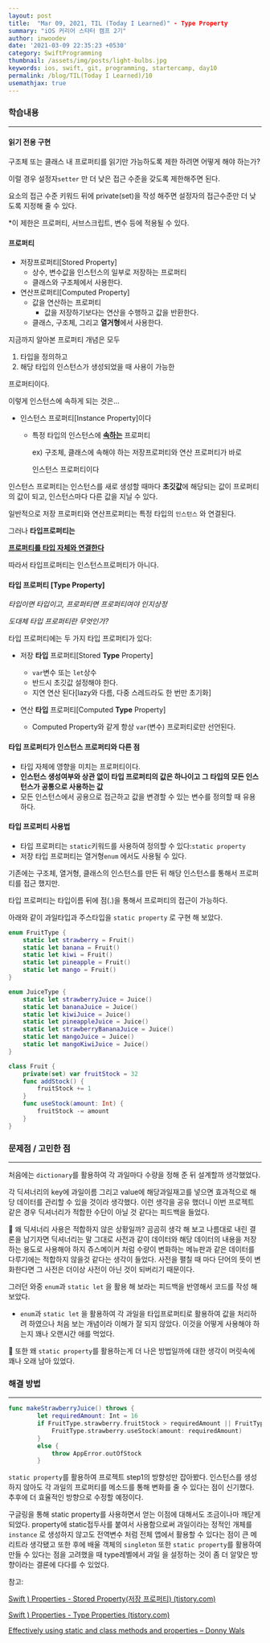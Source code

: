 ```yaml
---
layout: post
title:  "Mar 09, 2021, TIL (Today I Learned)" - Type Property
summary: "iOS 커리어 스타터 캠프 2기"
author: inwoodev
date: '2021-03-09 22:35:23 +0530'
category: SwiftProgramming
thumbnail: /assets/img/posts/light-bulbs.jpg
keywords: ios, swift, git, programming, startercamp, day10
permalink: /blog/TIL(Today I Learned)/10
usemathjax: true
---
```


### 학습내용

---

#### 읽기 전용 구현

구조체 또는 클래스 내 프로퍼티를 읽기만 가능하도록 제한 하려면 어떻게 해야 하는가?

이럴 경우 설정자`setter` 만 더 낮은 접근 수준을 갖도록 제한해주면 된다.

요소의 접근 수준 키워드 뒤에  private(set)을 작성 해주면 설정자의 접근수준만 더 낮도록 지정해 줄 수 있다.

*이 제한은 프로퍼티, 서브스크립트, 변수 등에 적용될 수 있다.



#### 프로퍼티

- 저장프로퍼티[Stored Property]
  - 상수, 변수값을 인스턴스의 일부로 저장하는 프로퍼티
  - 클래스와 구조체에서 사용한다.
- 연산프로퍼티[Computed Property]
  - 값을 연산하는 프로퍼티
    - 값을 저장하기보다는 연산을 수행하고 값을 반환한다.
  - 클래스, 구조체, 그리고 **열거형**에서 사용한다.

지금까지 알아본 프로퍼티 개념은 모두

1. 타입을 정의하고
2. 해당 타입의 인스턴스가 생성되었을 때 사용이 가능한

프로퍼티이다.

이렇게 인스턴스에 속하게 되는 것은...

- 인스턴스 프로퍼티[Instance Property]이다

  - 특정 타입의 인스턴스에 **<u>속하는</u>** 프로퍼티

    ex) 구조체, 클래스에 속해야 하는 저장프로퍼티와 연산 프로퍼티가 바로 

    인스턴스 프로퍼티이다

인스턴스 프로퍼티는 인스턴스를 새로 생성할 때마다 **초깃값**에 해당되는 값이 프로퍼티의 값이 되고, 인스턴스마다 다른 값을 지닐 수 있다.

일반적으로 저장 프로퍼티와 연산프로퍼티는 특정 타입의  `인스턴스` 와 연결된다.

그러나 **타입프로퍼티는**

<u>**프로퍼티를 타입 자체와 연결한다**</u>

따라서 타입프로퍼티는 인스턴스프로퍼티가 아니다.



#### 타입 프로퍼티 [Type Property]

*타입이면 타입이고, 프로퍼티면 프로퍼티여야 인지상정*

*도대체 타입 프로퍼티란 무엇인가?*



타입 프로퍼티에는 두 가지 타입 프로퍼티가 있다:

- 저장 **타입** 프로퍼티[Stored **Type** Property]

  - `var`변수 또는 `let`상수
  - 반드시 초깃값 설정해야 한다.
  - 지연 연산 된다[lazy와 다름, 다중 스레드라도 한 번만 초기화]

- 연산 **타입** 프로퍼티[Computed **Type** Property]

  - Computed Property와 같게 항상 `var`(변수) 프로퍼티로만 선언된다.

  

#### 타입 프로퍼티가 인스턴스 프로퍼티와 다른 점

- 타입 자체에 영향을 미치는 프로퍼티이다.
- **인스턴스 생성여부와 상관 없이 타입 프로퍼티의 값은 하나이고 그 타입의 모든 인스턴스가 공통으로 사용하는 값**
- 모든 인스턴스에서 공용으로 접근하고 값을 변경할 수 있는 변수를 정의할 때 유용하다.



#### 타입 프로퍼티 사용법

- 타입 프로퍼티는 `static`키워드를 사용하여 정의할 수 있다:`static property`
- 저장 타입 프로퍼티는 열거형`enum` 에서도 사용될 수 있다.

기존에는 구조체, 열거형, 클래스의 인스턴스를 만든 뒤 해당 인스턴스를 통해서 프로퍼티를 접근 했지만.

타입 프로퍼티는 타입이름 뒤에 점(.)을 통해서 프로퍼티의 접근이 가능하다.

아래와 같이 과일타입과 주스타입을 `static property` 로 구현 해 보았다.

```swift
enum FruitType {
    static let strawberry = Fruit()
    static let banana = Fruit()
    static let kiwi = Fruit()
    static let pineapple = Fruit()
    static let mango = Fruit()
}

enum JuiceType {
    static let strawberryJuice = Juice()
    static let bananaJuice = Juice()
    static let kiwiJuice = Juice()
    static let pineappleJuice = Juice()
    static let strawberryBananaJuice = Juice()
    static let mangoJuice = Juice()
    static let mangoKiwiJuice = Juice()
}
```

```swift
class Fruit {
    private(set) var fruitStock = 32
    func addStock() {
        fruitStock += 1
    }
    func useStock(amount: Int) {
        fruitStock -= amount
    }
}
```

### 문제점 / 고민한 점

---

처음에는  `dictionary`를 활용하여 각 과일마다 수량을 정해 준 뒤 설계할까 생각했었다. 

각 딕셔너리의 key에 과일이름 그리고 value에 해당과일재고를 넣으면 효과적으로 해당 데이터를 관리할 수 있을 것이라 생각했다. 이런 생각을 공유 했더니 이번 프로젝트 같은 경우 딕셔너리가 적합한 수단이 아닐 것 같다는 피드백을 들었다.

🙋  왜 딕셔너리 사용은 적합하지 않은 상황일까? 곰곰히 생각 해 보고 나름대로 내린 결론을 남기자면 딕셔너리는 말 그대로 사전과 같이 데이터와 해당 데이터의 내용을 저장하는 용도로 사용해야 하지 쥬스메이커 처럼 수량이 변화하는 메뉴판과 같은 데이터를 다루기에는 적합하지 않을것 같다는 생각이 들었다. 사전을 펼칠 때 마다 단어의 뜻이 변화한다면 그 사전은 더이상 사전이 아닌 것이 되버리기 때문이다.

그러던 와중 `enum`과 `static let` 을 활용 해 보라는 피드백을 반영해서 코드를 작성 해 보았다. 

- `enum`과 `static let` 을 활용하여 각 과일을 타입프로퍼티로 활용하여 값을 처리하려 하였으나 처음 보는 개념이라 이해가 잘 되지 않았다. 이것을 어떻게 사용해야 하는지 꽤나 오랜시간 애를 먹었다. 

🙋 또한 왜 `static property`를 활용하는게 더 나은 방법일까에 대한 생각이 머릿속에 꽤나 오래 남아 있었다.

### 해결 방법

---

```swift
func makeStrawberryJuice() throws {
        let requiredAmount: Int = 16
        if FruitType.strawberry.fruitStock > requiredAmount || FruitType.strawberry.fruitStock == requiredAmount {
            FruitType.strawberry.useStock(amount: requiredAmount)
        }
        else {
            throw AppError.outOfStock
        }
```

`static property`를 활용하여 프로젝트 step1의 방향성만 잡아봤다. 인스턴스를 생성하지 않아도 각 과일의 프로퍼티를 메소드를 통해 변화를 줄 수 있다는 점이 신기했다. 추후에 더 효율적인 방향으로 수정할 예정이다.

구글링을 통해 static property를 사용하면서 얻는 이점에 대해서도 조금이나마 깨닫게 되었다. property에 static접두사를 붙여서 사용함으로써 과일이라는 정적인 개체를 `instance` 로 생성하지 않고도 전역변수 처럼 전체 앱에서 활용할 수 있다는 점이 큰 메리트라 생각됐고 또한 후에 배울 객체의  `singleton` 또한 `static property`를 활용하여 만들 수 있다는 점을 고려했을 때 type레벨에서 과일 을 설정하는 것이 좀 더 알맞은 방향이라는 결론에 다다를 수 있었다.

참고:

[Swift ) Properties - Stored Property(저장 프로퍼티) (tistory.com)](https://zeddios.tistory.com/243)

[Swift ) Properties - Type Properties (tistory.com)](https://zeddios.tistory.com/251)

[Effectively using static and class methods and properties – Donny Wals](https://www.donnywals.com/effectively-using-static-and-class-methods-and-properties/)

